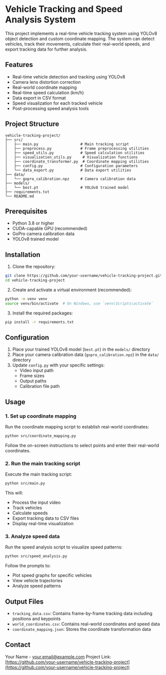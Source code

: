 # Vehicle Tracking and Speed Analysis System

This project implements a real-time vehicle tracking system using YOLOv8 object detection and custom coordinate mapping. The system can detect vehicles, track their movements, calculate their real-world speeds, and export tracking data for further analysis.

## Features

- Real-time vehicle detection and tracking using YOLOv8
- Camera lens distortion correction
- Real-world coordinate mapping
- Real-time speed calculation (km/h)
- Data export in CSV format
- Speed visualization for each tracked vehicle
- Post-processing speed analysis tools

## Project Structure

```
vehicle-tracking-project/
├── src/
│   ├── main.py                   # Main tracking script
│   ├── preprocess.py             # Frame preprocessing utilities
│   ├── speed_utils.py            # Speed calculation utilities
│   ├── visualization_utils.py     # Visualization functions
│   ├── coordinate_transformer.py  # Coordinate mapping utilities
│   ├── config.py                 # Configuration parameters
│   └── data_export.py            # Data export utilities
├── data/
│   └── gopro_calibration.npz     # Camera calibration data
├── models/
│   └── best.pt                   # YOLOv8 trained model
├── requirements.txt
└── README.md
```

## Prerequisites

- Python 3.8 or higher
- CUDA-capable GPU (recommended)
- GoPro camera calibration data
- YOLOv8 trained model

## Installation

1. Clone the repository:
```bash
git clone https://github.com/your-username/vehicle-tracking-project.git
cd vehicle-tracking-project
```

2. Create and activate a virtual environment (recommended):
```bash
python -m venv venv
source venv/bin/activate  # On Windows, use `venv\Scripts\activate`
```

3. Install the required packages:
```bash
pip install -r requirements.txt
```

## Configuration

1. Place your trained YOLOv8 model (`best.pt`) in the `models/` directory
2. Place your camera calibration data (`gopro_calibration.npz`) in the `data/` directory
3. Update `config.py` with your specific settings:
   - Video input path
   - Frame sizes
   - Output paths
   - Calibration file path

## Usage

### 1. Set up coordinate mapping

Run the coordinate mapping script to establish real-world coordinates:
```bash
python src/coordinate_mapping.py
```
Follow the on-screen instructions to select points and enter their real-world coordinates.

### 2. Run the main tracking script

Execute the main tracking script:
```bash
python src/main.py
```
This will:
- Process the input video
- Track vehicles
- Calculate speeds
- Export tracking data to CSV files
- Display real-time visualization

### 3. Analyze speed data

Run the speed analysis script to visualize speed patterns:
```bash
python src/speed_analysis.py
```
Follow the prompts to:
- Plot speed graphs for specific vehicles
- View vehicle trajectories
- Analyze speed patterns

## Output Files

- `tracking_data.csv`: Contains frame-by-frame tracking data including positions and keypoints
- `world_coordinates.csv`: Contains real-world coordinates and speed data
- `coordinate_mapping.json`: Stores the coordinate transformation data


## Contact

Your Name - your.email@example.com
Project Link: [https://github.com/your-username/vehicle-tracking-project](https://github.com/your-username/vehicle-tracking-project)
